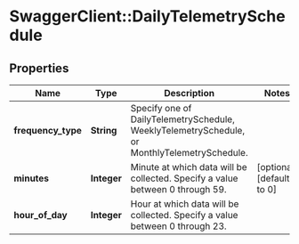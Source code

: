 # SwaggerClient::DailyTelemetrySchedule

## Properties
Name | Type | Description | Notes
------------ | ------------- | ------------- | -------------
**frequency_type** | **String** | Specify one of DailyTelemetrySchedule, WeeklyTelemetrySchedule, or MonthlyTelemetrySchedule. | 
**minutes** | **Integer** | Minute at which data will be collected. Specify a value between 0 through 59.  | [optional] [default to 0]
**hour_of_day** | **Integer** | Hour at which data will be collected. Specify a value between 0 through 23.  | 


